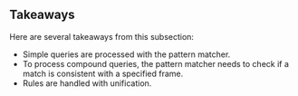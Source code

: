 ## Takeaways

Here are several takeaways from this subsection:

  * Simple queries are processed with the pattern matcher.
  * To process compound queries, the pattern matcher needs to check if a match is consistent with a specified frame.
  * Rules are handled with unification.

